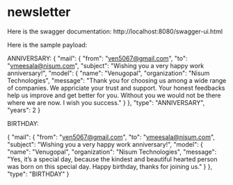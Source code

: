 # newsletter
 Here is the swagger documentation: http://localhost:8080/swagger-ui.html

Here is the sample payload:

ANNIVERSARY: 
{
	"mail": {
		"from": "ven5067@gmail.com",
		"to": "vmeesala@nisum.com",
		"subject": "Wishing you a very happy work anniversary!",
		"model": {
			"name": "Venugopal",
			"organization": "Nisum Technologies",
			"message": "Thank you for choosing us among a wide range of companies. We appriciate your trust and support. Your honest feedbacks help us improve and get better for you. Without you we would not be there where we are now. I wish you success."
		}
	},
	"type": "ANNIVERSARY",
	"years": 2
}

BIRTHDAY:

{
	"mail": {
		"from": "ven5067@gmail.com",
		"to": "vmeesala@nisum.com",
		"subject": "Wishing you a very happy work anniversary!",
		"model": {
			"name": "Venugopal",
			"organization": "Nisum Technologies",
			"message": "Yes, it’s a special day, because the kindest and beautiful hearted person was born on this special day. Happy birthday, thanks for joining us."
		}
	},
	"type": "BIRTHDAY"
}
